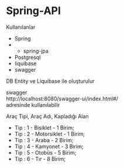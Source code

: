 # Spring-API

Kullanılanlar
- Spring
- - spring-jpa
- Postgresql
- liquibase
- swagger

DB Entity ve Liquibase ile oluşturulur

swagger<br>
http://localhost:8080/swagger-ui/index.html#/<br>
adresinde kullanılabilir

Araç Tipi, Araç Adı, Kapladığı Alan
- Tip : 1 - Bisiklet  - 1 Birim;
- Tip : 2 - Motorsiklet - 1 Birim;
- Tip : 3 - Araba - 2 Birim;
- Tip : 4 - Kamyonet - 3 Birim;
- Tip : 5 - Otobüs - 5 Birim;
- Tip : 6 - Tır -  8 Birim;	


